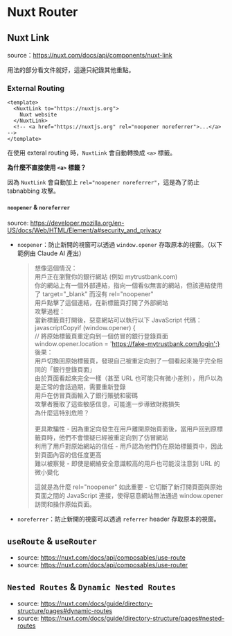 # Nuxt Router

## Nuxt Link

source：https://nuxt.com/docs/api/components/nuxt-link

用法的部分看文件就好，這邊只紀錄其他重點。

### External Routing

```vue
<template>
  <NuxtLink to="https://nuxtjs.org">
    Nuxt website
  </NuxtLink>
  <!-- <a href="https://nuxtjs.org" rel="noopener noreferrer">...</a> -->
</template>
```

在使用 exteral routing 時，`NuxtLink` 會自動轉換成 `<a>` 標籤。

**為什麼不直接使用 `<a>` 標籤？**<br>

因為 `NuxtLink` 會自動加上 `rel="noopener noreferrer"`，這是為了防止 tabnabbing 攻擊。

#### `noopener` & `noreferrer`

source: https://developer.mozilla.org/en-US/docs/Web/HTML/Element/a#security_and_privacy

- `noopener`：防止新開的視窗可以透過 `window.opener` 存取原本的視窗。（以下範例由 Claude AI 產出）

  > 想像這個情況：<br>
  > 用戶正在瀏覽你的銀行網站 (例如 mytrustbank.com)<br>
  > 你的網站上有一個外部連結，指向一個看似無害的網站，但該連結使用了 target="\_blank" 而沒有 rel="noopener"<br>
  > 用戶點擊了這個連結，在新標籤頁打開了外部網站<br>
  > 攻擊過程：<br>
  > 當新標籤頁打開後，惡意網站可以執行以下 JavaScript 代碼：<br>
  > javascriptCopyif (window.opener) {<br>
  > // 將原始標籤頁重定向到一個仿冒的銀行登錄頁面<br>
  > window.opener.location = 'https://fake-mytrustbank.com/login';}<br>
  > 後果：<br>
  > 用戶切換回原始標籤頁，發現自己被重定向到了一個看起來幾乎完全相同的「銀行登錄頁面」<br>
  > 由於頁面看起來完全一樣（甚至 URL 也可能只有微小差別），用戶以為是正常的會話過期，需要重新登錄<br>
  > 用戶在仿冒頁面輸入了銀行賬號和密碼<br>
  > 攻擊者獲取了這些敏感信息，可能進一步導致財務損失<br>
  > 為什麼這特別危險？<br><br>
  > 更具欺騙性 - 因為重定向發生在用戶離開原始頁面後，當用戶回到原標籤頁時，他們不會懷疑已經被重定向到了仿冒網站<br>
  > 利用了用戶對原始網站的信任 - 用戶認為他們仍在原始標籤頁中，因此對頁面內容的信任度更高<br>
  > 難以被察覺 - 即使是網絡安全意識較高的用戶也可能沒注意到 URL 的微小變化<br>
  >
  > 這就是為什麼 rel="noopener" 如此重要 - 它切斷了新打開頁面與原始頁面之間的 JavaScript 連接，使得惡意網站無法通過 window.opener 訪問和操作原始頁面。<br>

- `noreferrer`：防止新開的視窗可以透過 `referrer` header 存取原本的視窗。

## `useRoute` & `useRouter`

- source: https://nuxt.com/docs/api/composables/use-route
- source: https://nuxt.com/docs/api/composables/use-router

## `Nested Routes` & `Dynamic Nested Routes`

- source: https://nuxt.com/docs/guide/directory-structure/pages#dynamic-routes
- source: https://nuxt.com/docs/guide/directory-structure/pages#nested-routes
